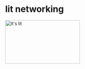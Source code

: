 <h1>lit networking</h1>
<img src="https://i.ibb.co/jD486wj/Stickie-Bandits-It-s-Lit-Sticker-266320-front.jpg" alt="It's lit" width="240" height="140"/>
